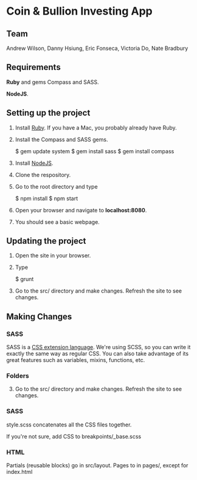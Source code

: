 # Coin & Bullion Investing App

## Team 
Andrew Wilson, Danny Hsiung, Eric Fonseca, Victoria Do, Nate Bradbury

## Requirements

**Ruby** and gems Compass and SASS.

**NodeJS**. 

## Setting up the project
1. Install [Ruby](https://www.ruby-lang.org/en/). If you have a Mac, you probably already have Ruby.
1. Install the Compass and SASS gems.

	$ gem update system
	$ gem install sass
	$ gem install compass

1. Install [NodeJS](https://nodejs.org/download/).
2. Clone the respository. 
3. Go to the root directory and type 

    $ npm install
    $ npm start

4. Open your browser and navigate to **localhost:8080**. 
5. You should see a basic webpage.

## Updating the project
1. Open the site in your browser.
2. Type

	$ grunt

3. Go to the src/ directory and make changes. Refresh the site to see changes.

## Making Changes

### SASS
SASS is a [CSS extension language](http://sass-lang.com). We're using SCSS, so you can write it exactly the same way as regular CSS. You can also take advantage of its great features such as variables, mixins, functions, etc. 

### Folders
3. Go to the src/ directory and make changes. Refresh the site to see changes.

### SASS
style.scss concatenates all the CSS files together.

If you're not sure, add CSS to breakpoints/_base.scss

### HTML
Partials (reusable blocks) go in src/layout. Pages to in pages/, except for index.html
